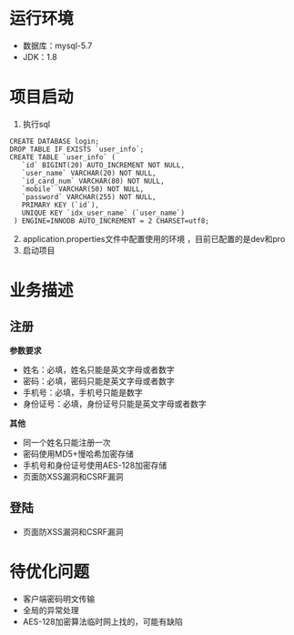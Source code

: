 # 运行环境
- 数据库：mysql-5.7
- JDK：1.8

# 项目启动
1. 执行sql
```mysql
CREATE DATABASE login;
DROP TABLE IF EXISTS `user_info`;
CREATE TABLE `user_info` (
   `id` BIGINT(20) AUTO_INCREMENT NOT NULL,
   `user_name` VARCHAR(20) NOT NULL,
   `id_card_num` VARCHAR(80) NOT NULL,
   `mobile` VARCHAR(50) NOT NULL,
   `password` VARCHAR(255) NOT NULL,
   PRIMARY KEY (`id`),
   UNIQUE KEY `idx_user_name` (`user_name`)
 ) ENGINE=INNODB AUTO_INCREMENT = 2 CHARSET=utf8;
```
2. application.properties文件中配置使用的环境
，目前已配置的是dev和pro
3. 启动项目

# 业务描述
## 注册
**参数要求** 
- 姓名：必填，姓名只能是英文字母或者数字
- 密码：必填，密码只能是英文字母或者数字
- 手机号：必填，手机号只能是数字
- 身份证号：必填，身份证号只能是英文字母或者数字

**其他**
- 同一个姓名只能注册一次
- 密码使用MD5+慢哈希加密存储
- 手机号和身份证号使用AES-128加密存储
- 页面防XSS漏洞和CSRF漏洞
## 登陆
- 页面防XSS漏洞和CSRF漏洞

# 待优化问题
- 客户端密码明文传输
- 全局的异常处理
- AES-128加密算法临时网上找的，可能有缺陷

